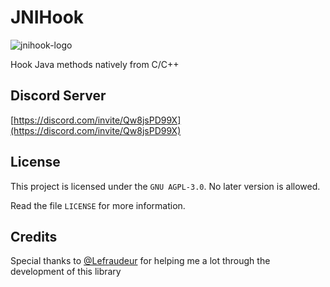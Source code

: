 # JNIHook
![jnihook-logo](https://raw.githubusercontent.com/rdbo/jnihook/master/LOGO.png)

Hook Java methods natively from C/C++

## Discord Server
[https://discord.com/invite/Qw8jsPD99X](https://discord.com/invite/Qw8jsPD99X)

## License
This project is licensed under the `GNU AGPL-3.0`. No later version is allowed.

Read the file `LICENSE` for more information.

## Credits
Special thanks to [@Lefraudeur](https://github.com/Lefraudeur) for helping me a lot through the development of this library
